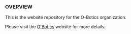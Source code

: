 ### OVERVIEW
This is the website repository for the O-Botics organization.

Please visit the [O'Botics](http://o-botics.org) website for more details.

